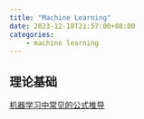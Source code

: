 ```yaml
---
title: "Machine Learning"
date: 2023-12-18T21:57:00+08:00
categories:
    - machine learning
---
```

## 理论基础

[机器学习中常见的公式推导](/machine-learning/theory)



